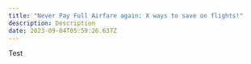 ```yaml
---
title: "Never Pay Full Airfare again: X ways to save on flights!"
description: Description
date: 2023-09-04T05:59:26.637Z
---
```

Test